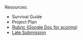 
Resources:

* Survival Guide
* Project Plan
* [Rubric (Google Doc for scoring)](https://docs.google.com/document/d/1mCELiY537OAPQ3bpPk0L87GM22LXP7Wffw9johc9HQI/edit?usp=sharing)
* [Late Submission](https://docs.google.com/document/d/19lgaSLtDLtMbedLHL9mY0MJbZ7ht0cGeFB45L576JEg/edit?usp=sharing)
